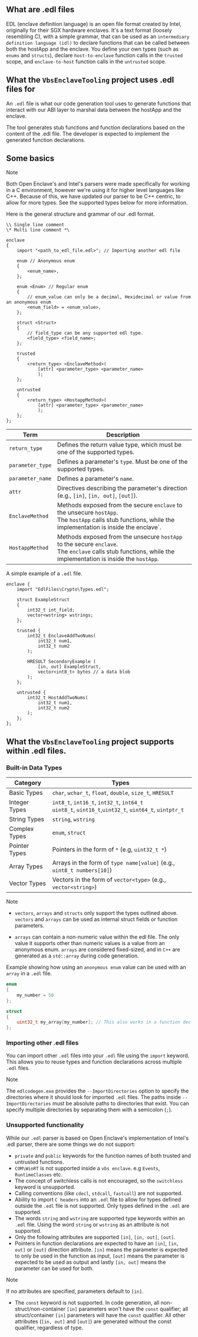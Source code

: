 ## What are .edl files

EDL (enclave definition language) is an open file format created by Intel, originally for their SGX hardware enclaves.
It's a text format (loosely resembling C), with a simple grammar, that can be used as an `intermediary definition language (idl)` to declare functions that can be called
between both the hostApp and the enclave. You define your own types (such as `enums` and `structs`), declare `host-to-enclave` function calls in the `trusted` scope,
and `enclave-to-host` function calls in the `untrusted` scope.

## What the `VbsEnclaveTooling` project uses .edl files for

An `.edl` file is what our code generation tool uses to generate functions that interact with our ABI layer to marshal data between the 
hostApp and the enclave.

The tool generates stub functions and function declarations based on the content of the .edl file. The developer is
expected to implement the generated function declarations.

## Some basics

> [!NOTE]
>  Both Open Enclave's and Intel's parsers were made specifically for working in a C environment, however we're using
it for higher level languages like C++. Because of this, we have updated our parser to be C++ centric, to allow for more types. 
See the supported types below for more information.

Here is the general structure and grammar of our .edl format.

```edl
\\ Single line comment
\* Multi line comment *\

enclave 
{
    import "<path_to_edl_file.edl>"; // Importing another edl file

    enum // Anonymous enum
    {
        <enum_name>,
    };   
    
    enum <Enum> // Regular enum
    {
        // enum_value can only be a decimal, Hexidecimal or value from an anonymous enum
        <enum_field> = <enum_value>, 
    };

    struct <Struct>
    {
        // field_type can be any supported edl type.
        <field_type> <field_name>;
    };

    trusted 
    {
        <return_type> <EnclaveMethod>(
            [attr] <parameter_type> <parameter_name>
            );
    };

    untrusted 
    {
        <return_type> <HostappMethod>(
            [attr] <parameter_type> <parameter_name>
            );
    };
};
```

| Term                            | Description                                                                                       |
|---------------------------------|-------------------------------------------------------------------------------------------------- |
| `return_type`                   | Defines the return value type, which must be one of the supported types.                          |
| `parameter_type`                | Defines a parameter's `type`. Must be one of the supported types. |
| `parameter_name`                | Defines a parameter's `name`. |
| `attr`                          | Directives describing the parameter's direction (e.g., `[in]`, `[in, out]`, `[out]`).             |
| `EnclaveMethod`                 | Methods exposed from the secure `enclave` to the unsecure `hostApp`.<br> The `hostApp` calls stub functions, while the implementation is inside the enclave`.|                                                                      |
| `HostappMethod`                 | Methods exposed from the unsecure `hostApp` to the secure `enclave`.<br> The `enclave` calls stub functions, while the implementation is inside the `hostApp`. |

A simple example of a `.edl` file.

```edl
enclave {
    import "EdlFiles\Crypto\Types.edl";

    struct ExampleStruct
    {
        int32_t int_field;
        vector<wstring> wstrings;
    };

    trusted {
        int32_t EnclaveAddTwoNums(
            int32_t num1,
            int32_t num2
        );

        HRESULT SecondaryExample (
            [in, out] ExampleStruct,
            vector<int8_t> bytes // a data blob
        );
    };

    untrusted {
        int32_t HostAddTwoNums(
            int32_t num1,
            int32_t num2
        );
    };
};
```


## What the `VbsEnclaveTooling` project supports within .edl files.

### Built-in Data Types

| Category          | Types                                                                 |
|-------------------|------------------------------------------------------------------------|
| Basic Types       | `char`, `wchar_t`, `float`, `double`, `size_t`, `HRESULT`              |
| Integer Types     | `int8_t`, `int16_t`, `int32_t`, `int64_t`<br>`uint8_t`, `uint16_t`,`uint32_t`, `uint64_t`, `uintptr_t` |
| String Types      | `string`, `wstring`                                                    |
| Complex Types     | `enum`, `struct`                                                       |
| Pointer Types     | Pointers in the form of `*` (e.g, `uint32_t *`)                        |
| Array Types       | Arrays in the form of `type name[value]` (e.g., `uint8_t numbers[10]`) |
| Vector Types      | Vectors in the form of `vector<type>` (e.g., `vector<string>`)         |

> [!NOTE]
> - `vectors`, `arrays` and `structs` only support the types outlined above. `vectors` and `arrays`
can be used as internal struct fields or function parameters.
 - `arrays` can contain a non-numeric value within the edl file. The only value it supports other than
numeric values is a value from an anonymous enum. `arrays` are considered fixed-sized, and in `C++`
are generated as a `std::array` during code generation.

Example showing how using an `anonymous enum` value can be used with an `array` in a `.edl` file. 
```C++
enum
{
    my_number = 50
};

struct
{
    uint32_t my_array[my_number]; // This also works in a function declaration.
};
```

### Importing other .edl files
You can import other `.edl` files into your `.edl` file using the `import` keyword. This allows you to reuse types and function declarations across multiple `.edl` files.

> [!NOTE]
> The `edlcodegen.exe` provides the `--ImportDirectories` option to specify the directories where it should look for imported `.edl` files. 
> The paths inside `--ImportDirectories` must be absolute paths to directories that exist.
> You can specify multiple directories by separating them with a semicolon (`;`).

### Unsupported functionality

While our `.edl` parser is based on Open Enclave's implementation of Intel's .edl parser, there are some things we do not support:

- `private` and `public` keywords for the function names of both trusted and untrusted functions.
- `COM\WinRT` is not supported inside a `vbs enclave`. e.g `Events`, `RuntimeClasses` etc.
- The concept of switchless calls is not encouraged, so the `switchless` keyword is unsupported.
- Calling conventions (like `cdecl`, `stdcall`, `fastcall`) are not supported.
- Ability to import `C headers` into an `.edl` file to allow for types defined outside the `.edl` file is not supported. Only types defined in the `.edl` are supported.
- The words `string`  and `wstring` are supported type keywords within an `.edl` file. Using the word `string` or `wstring` as an attribute is not supported.
- Only the following attributes are supported `[in]`, `[in, out]`, `[out]`.
- Pointers in function declarations are expected to have an `[in]`, `[in, out]` or `[out]` direction attribute. `[in]` means the parameter is expected to only be used in 
  the function as input, `[out]` means the parameter is expected to be used as output and lastly `[in, out]` means the parameter can be used for both.

> [!NOTE]
> If no attributes are specified, parameters default to `[in]`.

- The `const` keyword is not supported. In code generation, all non-struct/non-container `[in]` parameters won't have the `const` qualifier; all struct/container
  `[in]` parameters will have the `const` qualifier. All other attributes (`[in, out]` and `[out]`) are generated without the const qualifier, regardless of type.

